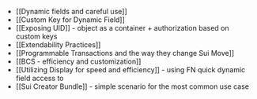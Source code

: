 
- [[Dynamic fields and careful use]]
- [[Custom Key for Dynamic Field]]
- [[Exposing UID]] - object as a container + authorization based on custom keys
- [[Extendability Practices]] 
- [[Programmable Transactions and the way they change Sui Move]]
- [[BCS - efficiency and customization]] 
- [[Utilizing Display for speed and efficiency]] - using FN quick dynamic field access to
- [[Sui Creator Bundle]] - simple scenario for the most common use case
